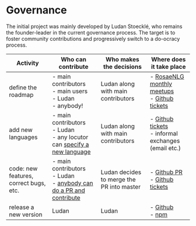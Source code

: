 <!--
Copyright 2019 Ludan Stoecklé
SPDX-License-Identifier: Apache-2.0
-->
# Governance

The initial project was mainly developed by Ludan Stoecklé, who remains the founder-leader in the current governance process.
The target is to foster community contributions and progressively switch to a do-ocracy process.

Activity | Who can contribute | Who makes the decisions | Where does it take place
--- | --- | --- | ---
define the roadmap | - main contributors<br>- main users<br>- Ludan<br>- anybody! | Ludan along with main contributors | - [RosaeNLG monthly meetups](https://www.meetup.com/fr-FR/rosaenlg/)<br>- [Github tickets](https://github.com/RosaeNLG/rosaenlg/issues)
add new languages | - main contributors<br>- Ludan<br>- any locutor can [specify a new language](NEW_LANGUAGE.md) | Ludan along with main contributors | - [Github tickets](https://github.com/RosaeNLG/rosaenlg/issues)<br>- informal exchanges (email etc.)
code: new features, correct bugs, etc. | - main contributors<br>- Ludan<br>- [anybody can do a PR and contribute](CONTRIBUTING.md) | Ludan decides to merge the PR into master | - [Github PR](https://github.com/RosaeNLG/rosaenlg/pulls)<br>- [Github tickets](https://github.com/RosaeNLG/rosaenlg/issues)
release a new version | Ludan | Ludan | - [Github](https://github.com/RosaeNLG/rosaenlg/)<br>- [npm](https://www.npmjs.com/search?q=rosaenlg)

